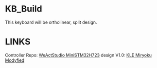 # KB_Build
This keyboard will be ortholinear, split design. 

# LINKS
Controller Repo: [WeActStudio MiniSTM32H723](https://github.com/WeActStudio/WeActStudio.MiniSTM32H723)
design V1.0: [KLE Miryoku Modyfied](http://www.keyboard-layout-editor.com/#/gists/bcf3472068fd28a12cf29213b8bb9984)
